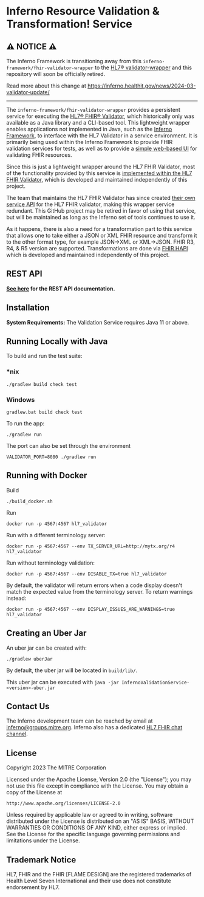 # Inferno Resource Validation & Transformation! Service

## ⚠️ NOTICE ⚠️ 
The Inferno Framework is transitioning away from this `inferno-framework/fhir-validator-wrapper`
to the [HL7® validator-wrapper](https://github.com/hapifhir/org.hl7.fhir.validator-wrapper) 
and this repository will soon be officially retired.

Read more about this change at https://inferno.healthit.gov/news/2024-03-validator-update/

---

The `inferno-framework/fhir-validator-wrapper` provides a persistent service for
executing the [HL7® FHIR®
Validator](https://confluence.hl7.org/display/FHIR/Using+the+FHIR+Validator),
which historically only was available as a Java library and a CLI-based tool.
This lightweight wrapper enables applications not implemented in Java, such as
the [Inferno Framework](https://inferno-framework.github.io), to interface with
the HL7 Validator in a service environment.  It is primarily being used within
the Inferno Framework to provide FHIR validation services for tests, as well as
to provide a [simple web-based
UI](https://github.com/inferno-framework/fhir-validator-app) for validating FHIR
resources.

Since this is just a lightweight wrapper around the HL7 FHIR Validator, most of
the functionality provided by this service is [implemented within the HL7 FHIR
Validator](https://github.com/hapifhir/org.hl7.fhir.core), which is
developed and maintained independently of this project.

The team that maintains the HL7 FHIR Validator has since created [their
own service API](https://github.com/hapifhir/org.hl7.fhir.validator-wrapper) for
the HL7 FHIR validator, making this wrapper service redundant.  This GitHub
project may be retired in favor of using that service, but will be maintained as
long as the Inferno set of tools continues to use it.

As it happens, there is also a need for a transformation part to this service 
that allows one to take either a JSON or XML FHIR resource and transform it to 
the other format type, for example JSON->XML or XML->JSON. FHIR R3, R4, & R5 
version are supported. Transformations are done via [FHIR HAPI](https://hapifhir.io/) which is developed
and maintained independently of this project.

## REST API

**[See here](rest-api.md) for the REST API documentation.**

## Installation

**System Requirements:** The Validation Service requires Java 11 or above.

## Running Locally with Java

To build and run the test suite:

### *nix

```shell script
./gradlew build check test
```

### Windows

```shell script
gradlew.bat build check test
```

To run the app:

```shell script
./gradlew run
```

The port can also be set through the environment

```shell script
VALIDATOR_PORT=8080 ./gradlew run
```

## Running with Docker

Build


```shell script
./build_docker.sh
```

Run

```shell script
docker run -p 4567:4567 hl7_validator
```

Run with a different terminology server:

```shell script
docker run -p 4567:4567 --env TX_SERVER_URL=http://mytx.org/r4 hl7_validator
```

Run without terminology validation:

```shell script
docker run -p 4567:4567 --env DISABLE_TX=true hl7_validator
```

By default, the validator will return errors when a code display doesn't match the expected value from the terminology server. To return warnings instead:

```shell script
docker run -p 4567:4567 --env DISPLAY_ISSUES_ARE_WARNINGS=true hl7_validator
```

## Creating an Uber Jar

An uber jar can be created with:

```shell
./gradlew uberJar
```

By default, the uber jar will be located in `build/lib/`.

This uber jar can be executed with `java -jar InfernoValidationService-<version>-uber.jar`

## Contact Us

The Inferno development team can be reached by email at
inferno@groups.mitre.org.  Inferno also has a dedicated [HL7 FHIR chat
channel](https://chat.fhir.org/#narrow/stream/153-inferno).

## License

Copyright 2023 The MITRE Corporation

Licensed under the Apache License, Version 2.0 (the "License"); you may not use this file except in compliance with the License. You may obtain a copy of the License at
```
http://www.apache.org/licenses/LICENSE-2.0
```
Unless required by applicable law or agreed to in writing, software distributed under the License is distributed on an "AS IS" BASIS, WITHOUT WARRANTIES OR CONDITIONS OF ANY KIND, either express or implied. See the License for the specific language governing permissions and limitations under the License.

## Trademark Notice

HL7, FHIR and the FHIR [FLAME DESIGN] are the registered trademarks of Health
Level Seven International and their use does not constitute endorsement by HL7.
